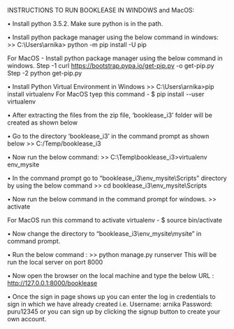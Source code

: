 
INSTRUCTIONS TO RUN BOOKLEASE IN WINDOWS and MacOS:

•	Install python 3.5.2. Make sure python is in the path.

•	Install python package manager using the below command in windows: 
            >> C:\Users\arnika> python -m pip install -U pip
            
   For MacOS - Install python package manager using the below command in windows.
   Step -1  curl https://bootstrap.pypa.io/get-pip.py -o get-pip.py
   Step -2  python get-pip.py


          
•	Install Python Virtual Environment in Windows
            >> C:\Users\arnika>pip install virtualenv
    For MacOS tyep this command - $ pip install --user virtualenv
            
            
•	After extracting the files from the zip file, ‘booklease_i3’ folder will be created as shown below

•	Go to the directory ‘booklease_i3’ in the command prompt as shown below
            >> C:/Temp/booklease_i3
     
•	Now run the below command:
            >> C:\Temp\booklease_i3>virtualenv env_mysite
            
•	In the command prompt go to “booklease_i3\env_mysite\Scripts” directory by using the below command
            >> cd booklease_i3\env_mysite\Scripts
            
•	Now run the below command in the command prompt for windows.
            >> activate
            
   For MacOS run this command to activate virtualenv - $ source bin/activate
            
•	Now change the directory to “booklease_i3\env_mysite\mysite” in command prompt.

•	Run the below command  : 
            >> python manage.py runserver
            This will be run the local server on port 8000
            
 •	Now open the browser on the local machine and type the below URL :  http://127.0.0.1:8000/booklease
 
 •	Once the sign in page shows up you can enter the log in credentials to sign in which we have already created i.e.       Username: arnika   Password: puru12345 or you can sign up by clicking the signup button to create your own account.








    
